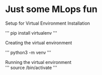 # Just some MLops fun
Setup for Virtual Environment
Installation   

'''
pip install virtualenv
'''  

Creating the virtual environment 

'''
python3 -m venv <Name of the environment>
'''   

Running the virtual environment   
'''
source <nameof the environment>/bin/activate
'''  
